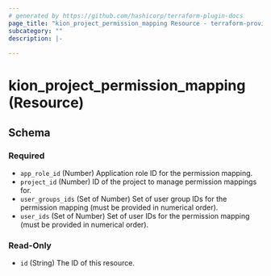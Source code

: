 ```yaml
---
# generated by https://github.com/hashicorp/terraform-plugin-docs
page_title: "kion_project_permission_mapping Resource - terraform-provider-kion"
subcategory: ""
description: |-
  
---
```


# kion_project_permission_mapping (Resource)





<!-- schema generated by tfplugindocs -->
## Schema

### Required

- `app_role_id` (Number) Application role ID for the permission mapping.
- `project_id` (Number) ID of the project to manage permission mappings for.
- `user_groups_ids` (Set of Number) Set of user group IDs for the permission mapping (must be provided in numerical order).
- `user_ids` (Set of Number) Set of user IDs for the permission mapping (must be provided in numerical order).

### Read-Only

- `id` (String) The ID of this resource.
